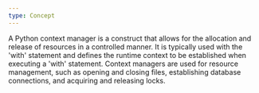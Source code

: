 ```yaml
---
type: Concept
---
```


A Python context manager is a construct that allows for the allocation and release of resources in a controlled manner. It is typically used with the 'with' statement and defines the runtime context to be established when executing a 'with' statement. Context managers are used for resource management, such as opening and closing files, establishing database connections, and acquiring and releasing locks.